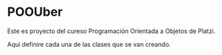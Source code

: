 # POOUber

Este es proyecto del cureso Programación Orientada a Objetos de Platzi.

Aqui definire cada una de las clases que se van creando.

